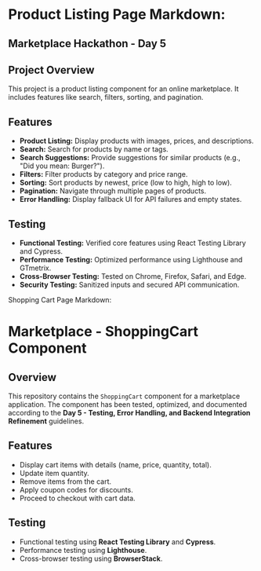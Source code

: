# Product Listing Page Markdown:

## Marketplace Hackathon - Day 5

## Project Overview
This project is a product listing component for an online marketplace. It includes features like search, filters, sorting, and pagination.

## Features
- **Product Listing:** Display products with images, prices, and descriptions.
- **Search:** Search for products by name or tags.
- **Search Suggestions:** Provide suggestions for similar products (e.g., "Did you mean: Burger?").
- **Filters:** Filter products by category and price range.
- **Sorting:** Sort products by newest, price (low to high, high to low).
- **Pagination:** Navigate through multiple pages of products.
- **Error Handling:** Display fallback UI for API failures and empty states.

## Testing
- **Functional Testing:** Verified core features using React Testing Library and Cypress.
- **Performance Testing:** Optimized performance using Lighthouse and GTmetrix.
- **Cross-Browser Testing:** Tested on Chrome, Firefox, Safari, and Edge.
- **Security Testing:** Sanitized inputs and secured API communication.

Shopping Cart Page Markdown:

# Marketplace - ShoppingCart Component

## Overview
This repository contains the `ShoppingCart` component for a marketplace application. The component has been tested, optimized, and documented according to the **Day 5 - Testing, Error Handling, and Backend Integration Refinement** guidelines.

## Features
- Display cart items with details (name, price, quantity, total).
- Update item quantity.
- Remove items from the cart.
- Apply coupon codes for discounts.
- Proceed to checkout with cart data.

## Testing
- Functional testing using **React Testing Library** and **Cypress**.
- Performance testing using **Lighthouse**.
- Cross-browser testing using **BrowserStack**.

